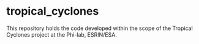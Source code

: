 # tropical_cyclones
This repository holds the code developed within the scope of the Tropical Cyclones project at the Phi-lab, ESRIN/ESA.
